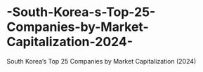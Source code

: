 # -South-Korea-s-Top-25-Companies-by-Market-Capitalization-2024-
 South Korea’s Top 25 Companies by Market Capitalization (2024)
